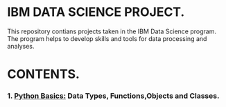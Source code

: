 # IBM DATA SCIENCE PROJECT.
This repository contians projects taken in the IBM Data Science program. The program helps to develop skills and tools for data processing and analyses.

# CONTENTS.
### 1. [Python Basics:](https://github.com/GBOL67/DATA-SCIENCE-PROJECTS/blob/main/ProjectForDataScience.ipynb) Data Types, Functions,Objects and Classes.

